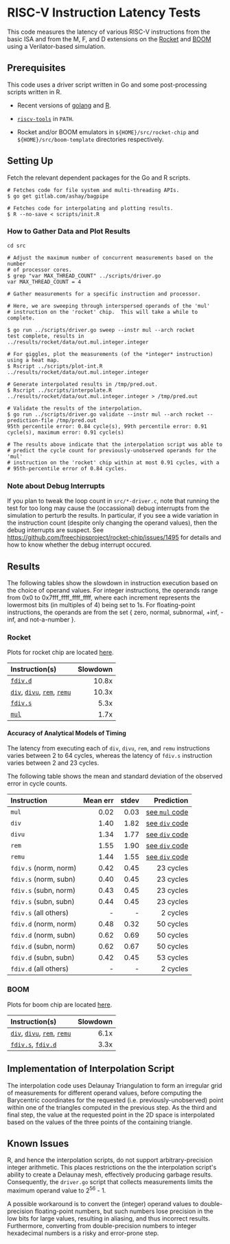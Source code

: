 # RISC-V Instruction Latency Tests #

This code measures the latency of various RISC-V instructions from the basic
ISA and from the M, F, and D extensions on the
[Rocket](https://github.com/freechipsproject/rocket-chip) and
[BOOM](https://github.com/ucb-bar/riscv-boom) using a Verilator-based
simulation.


## Prerequisites ##

This code uses a driver script written in Go and some post-processing scripts
written in R.

 - Recent versions of [golang](https://golang.org/) and
   [R](https://www.r-project.org/).

 - [`riscv-tools`](https://github.com/riscv/riscv-tools) in `PATH`.

 - Rocket and/or BOOM emulators in `${HOME}/src/rocket-chip` and
   `${HOME}/src/boom-template` directories respectively.


## Setting Up ##

Fetch the relevant dependent packages for the Go and R scripts.

    # Fetches code for file system and multi-threading APIs.
    $ go get gitlab.com/ashay/bagpipe

    # Fetches code for interpolating and plotting results.
    $ R --no-save < scripts/init.R


### How to Gather Data and Plot Results

    cd src

    # Adjust the maximum number of concurrent measurements based on the number
    # of processor cores.
    $ grep "var MAX_THREAD_COUNT" ../scripts/driver.go
    var MAX_THREAD_COUNT = 4

    # Gather measurements for a specific instruction and processor.

    # Here, we are sweeping through interspersed operands of the 'mul'
    # instruction on the 'rocket' chip.  This will take a while to complete.

    $ go run ../scripts/driver.go sweep --instr mul --arch rocket
    test complete, results in ../results/rocket/data/out.mul.integer.integer

    # For giggles, plot the measurements (of the *integer* instruction) using a heat map.
    $ Rscript ../scripts/plot-int.R ../results/rocket/data/out.mul.integer.integer

    # Generate interpolated results in /tmp/pred.out.
    $ Rscript ../scripts/interpolate.R ../results/rocket/data/out.mul.integer.integer > /tmp/pred.out

    # Validate the results of the interpolation.
    $ go run ../scripts/driver.go validate --instr mul --arch rocket --prediction-file /tmp/pred.out
    95th percentile error: 0.84 cycle(s), 99th percentile error: 0.91 cycle(s), maximum error: 0.91 cycle(s)

    # The results above indicate that the interpolation script was able to
    # predict the cycle count for previously-unobserved operands for the 'mul'
    # instruction on the 'rocket' chip within at most 0.91 cycles, with a
    # 95th-percentile error of 0.84 cycles.


### Note about Debug Interrupts

If you plan to tweak the loop count in `src/*-driver.c`, note that running the
test for too long may cause the (occassional) debug interrupts from the
simulation to perturb the results.  In particular, if you see a wide variation
in the instruction count (despite only changing the operand values), then the
debug interrupts are suspect.  See
https://github.com/freechipsproject/rocket-chip/issues/1495 for details and how
to know whether the debug interrupt occured.


## Results

The following tables show the slowdown in instruction execution based on the
choice of operand values.  For integer instructions, the operands range from
0x0 to 0x7fff\_ffff\_ffff\_ffff, where each increment represents the lowermost
bits (in multiples of 4) being set to 1s.  For floating-point instructions, the
operands are from the set { zero, normal, subnormal, +inf, -inf, and
not-a-number }.

### Rocket

Plots for rocket chip are located [here](rocket-results.md).

|  **Instruction(s)** | **Slowdown** |
| :------------------ | -----------: |
| [`fdiv.d`](results/rocket/plots/plot-fdiv.d.png) | 10.8x |
| [`div`](results/rocket/plots/plot-div.png), [`divu`](results/rocket/plots/plot-divu.png), [`rem`](results/rocket/plots/plot-rem.png), [`remu`](results/rocket/plots/plot-remu.png) | 10.3x |
| [`fdiv.s`](results/rocket/plots/plot-fdiv.s.png) | 5.3x |
| [`mul`](results/rocket/plots/plot-mul.png) | 1.7x |


#### Accuracy of Analytical Models of Timing

The latency from executing each of `div`, `divu`, `rem`, and `remu`
instructions varies between 2 to 64 cycles, whereas the latency of `fdiv.s`
instruction varies between 2 and 23 cycles.

The following table shows the mean and standard deviation of the observed error
in cycle counts.

| **Instruction**       | **Mean err** | **stdev** | **Prediction** |
| :-------------------- | -----------: | --------: | -------------: |
| `mul`                 | 0.02         | 0.03      | [see `mul` code](scripts/mul-rocket-predict.go)    |
| `div`                 | 1.40         | 1.82      | [see `div` code](scripts/divrem-rocket-predict.go) |
| `divu`                | 1.34         | 1.77      | [see `div` code](scripts/divrem-rocket-predict.go) |
| `rem`                 | 1.55         | 1.90      | [see `div` code](scripts/divrem-rocket-predict.go) |
| `remu`                | 1.44         | 1.55      | [see `div` code](scripts/divrem-rocket-predict.go) |
| `fdiv.s` (norm, norm) | 0.42         | 0.45      | 23 cycles      |
| `fdiv.s` (norm, subn) | 0.40         | 0.45      | 23 cycles      |
| `fdiv.s` (subn, norm) | 0.43         | 0.45      | 23 cycles      |
| `fdiv.s` (subn, subn) | 0.44         | 0.45      | 23 cycles      |
| `fdiv.s` (all others) |    -         |    -      |  2 cycles      |
| `fdiv.d` (norm, norm) | 0.48         | 0.32      | 50 cycles      |
| `fdiv.d` (norm, subn) | 0.62         | 0.69      | 50 cycles      |
| `fdiv.d` (subn, norm) | 0.62         | 0.67      | 50 cycles      |
| `fdiv.d` (subn, subn) | 0.42         | 0.45      | 53 cycles      |
| `fdiv.d` (all others) |    -         |    -      |  2 cycles      |


### BOOM

Plots for boom chip are located [here](boom-results.md).

| **Instruction(s)** | **Slowdown** |
| :----------------- | -----------: |
| [`div`](results/boom/plots/plot-div.png), [`divu`](results/boom/plots/plot-divu.png), [`rem`](results/boom/plots/plot-rem.png), [`remu`](results/boom/plots/plot-remu.png) | 6.1x |
| [`fdiv.s`](results/boom/plots/plot-fdiv.s.png), [`fdiv.d`](results/boom/plots/plot-fdiv.d.png) | 3.3x |


## Implementation of Interpolation Script ##

The interpolation code uses Delaunay Triangulation to form an irregular grid of
measurements for different operand values, before computing the Barycentric
coordinates for the requested (i.e. previously-unobserved) point within one of
the triangles computed in the previous step. As the third and final step, the
value at the requested point in the 2D space is interpolated based on the
values of the three points of the containing triangle.


## Known Issues ##

R, and hence the interpolation scripts, do not support arbitrary-precision
integer arithmetic.  This places restrictions on the the interpolation script's
ability to create a Delaunay mesh, effectively producing garbage results.
Consequently, the `driver.go` script that collects measurements limits the
maximum operand value to 2<sup>56</sup> - 1.

A possible workaround is to convert the (integer) operand values to double-precision
floating-point numbers, but such numbers lose precision in the low bits for
large values, resulting in aliasing, and thus incorrect results.  Furthermore,
converting from double-precision numbers to integer hexadecimal numbers is a
risky and error-prone step.
